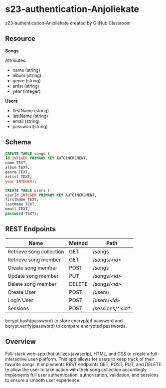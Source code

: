 # s23-authentication-Anjoliekate
s23-authentication-Anjoliekate created by GitHub Classroom

## Resource

**Songs**

Attributes:

* name (string)
* album (string)
* genre (string)
* artist (string)
* year (integer)

**Users**

* firstName (string)
* lastName (string)
* email (string)
* password(string)

## Schema

```sql
CREATE TABLE songs (
id INTEGER PRIMARY KEY AUTOINCREMENT,
name TEXT,
album TEXT,
genre TEXT,
artist TEXT,
year INTEGER);

CREATE TABLE users (
userId INTEGER PRIMARY KEY AUTOINCREMENT,
firstName TEXT,
lastName TEXT,
email TEXT,
password TEXT);
```

## REST Endpoints

Name                           | Method | Path
-------------------------------|--------|------------------
Retrieve song collection | GET    | /songs
Retrieve song member     | GET    | /songs/*\<id\>*
Create song member       | POST   | /songs
Update song member       | PUT    | /songs/*\<id\>*
Delete song member       | DELETE | /songs/*\<id\>*
Create User              | POST   | /users/
Login User               | POST   | /users/*\<id\>*
Sessions                 | POST   | /sessions/*\<id\*

bcrypt.hash(password) to store encrypted password and bcrypt.verify(password) to compare encrypted passwords. 

## Overview

Full-stack web-app that utilizes javascript, HTML, and CSS to create a full interactive user-platform. This app allows for users to keep track of their favorite songs. It implements REST endpoints GET, POST, PUT, and DELETE to allow the user to take action with their song collection accordingly. Implements full user authentication, authorization, validation, and sessions to ensure a smooth user experience. 
